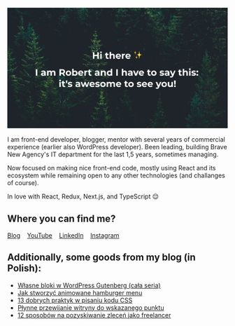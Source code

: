 ![Hi there ✨ I am Robert and I have to say that - it's awesome to see you!](/banner.jpg?raw=true)

I am front-end developer, blogger, mentor with several years of commercial experience (earlier also WordPress developer). Been leading, building Brave New Agency's IT department for the last 1,5 years, sometimes managing.

Now focused on making nice front-end code, mostly using React and its ecosystem while remaining open to any other technologies (and challanges of course).

In love with React, Redux, Next.js, and TypeScript 😌

## Where you can find me?

[Blog](https://robertorlinski.pl/) &nbsp;&nbsp; [YouTube](https://robertorlinski.pl/youtube) &nbsp;&nbsp; [LinkedIn](https://www.linkedin.com/in/robert-orlinski/) &nbsp;&nbsp; [Instagram](https://www.instagram.com/robert.orlinski/)

## Additionally, some goods from my blog (in Polish):

- [Własne bloki w WordPress Gutenberg (cała seria)](https://robertorlinski.pl/wlasne-bloki-w-wordpress-gutenberg/)
- [Jak stworzyć animowane hamburger menu](https://robertorlinski.pl/hamburger-menu/)
- [13 dobrych praktyk w pisaniu kodu CSS](https://robertorlinski.pl/dobre-praktyki-css/)
- [Płynne przewijanie witryny do wskazanego punktu](https://robertorlinski.pl/plynne-przewijanie-witryny/)
- [12 sposobów na pozyskiwanie zleceń jako freelancer](https://robertorlinski.pl/pozyskiwanie-zlecen-jako-freelancer/)
